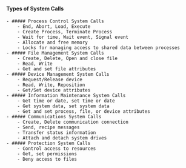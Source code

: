 #### Types of System Calls
	- ##### Process Control System Calls
		- End, Abort, Load, Execute
		- Create Process, Terminate Process
		- Wait for time, Wait event, Signal event
		- Allocate and free memory
		- Locks for managing access to shared data between processes
	- ##### File Management System Calls
		- Create, Delete, Open and close file
		- Read, Write
		- Get and set file attributes
	- ##### Device Management System Calls
		- Request/Release device
		- Read, Write, Reposition
		- Get/Set device attributes
	- ##### Information Maintenance System Calls
		- Get time or date, set time or date
		- Get system data, set system data
		- Get and set process, file, or device attributes
	- ##### Communications System Calls
		- Create, Delete communication connection
		- Send, recipe messages
		- Transfer status information
		- Attach and detach system drives
	- ##### Protection System Calls
		- Control access to resources
		- Get, set permissions
		- Deny access to files